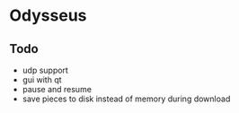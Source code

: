 # Odysseus

## Todo

- udp support
- gui with qt
- pause and resume
- save pieces to disk instead of memory during download
